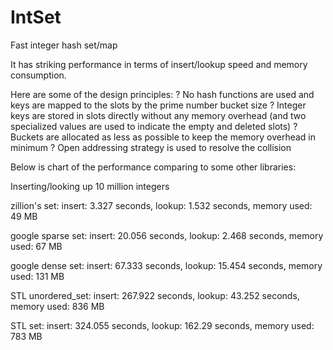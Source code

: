 IntSet
======
Fast integer hash set/map

It has striking performance in terms of insert/lookup speed and memory consumption.

Here are some of the design principles:
? No hash functions are used and keys are mapped to the slots by the prime number bucket size 
? Integer keys are stored in slots directly without any memory overhead (and two specialized values are used to indicate the empty and deleted slots)
? Buckets are allocated as less as possible to keep the memory overhead in minimum
? Open addressing strategy is used to resolve the collision

Below is chart of the performance comparing to some other libraries:

Inserting/looking up 10 million integers

zillion's set: insert: 3.327 seconds, lookup: 1.532 seconds, memory used: 49 MB

google sparse set: insert: 20.056 seconds, lookup: 2.468 seconds, memory used: 67 MB

google dense set: insert: 67.333 seconds, lookup: 15.454 seconds, memory used: 131 MB

STL unordered_set: insert: 267.922 seconds, lookup: 43.252 seconds, memory used: 836 MB

STL set: insert: 324.055 seconds, lookup: 162.29 seconds, memory used: 783 MB
